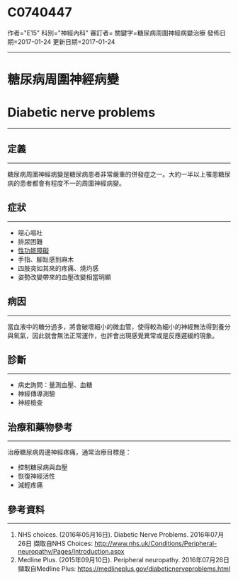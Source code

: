 # C0740447
作者="E15"
科別="神經內科"
審訂者=
關鍵字=糖尿病周圍神經病變治療
發佈日期=2017-01-24
更新日期=2017-01-24

----------
# 糖尿病周圍神經病變
# Diabetic nerve problems
----------
## 定義
----------

糖尿病周圍神經病變是糖尿病患者非常嚴重的併發症之一。大約一半以上罹患糖尿病的患者都會有程度不一的周圍神經病變。

## 症狀
----------
- 噁心嘔吐
- 排尿困難
- [性功能障礙](C0242350-01)
- 手指、腳趾感到麻木
- 四肢突如其來的疼痛、燒灼感
- 姿勢改變帶來的血壓改變相當明顯
## 病因
----------

當血液中的糖分過多，將會破壞細小的微血管，使得較為細小的神經無法得到養分與氧氣，因此就會無法正常運作，也許會出現感覺異常或是反應遲緩的現象。

## 診斷
----------
- 病史詢問：量測血壓、血糖
- 神經傳導測驗
- 神經檢查
## 治療和藥物參考
----------

治療糖尿病周邊神經疼痛，通常治療目標是：

- 控制糖尿病與血壓
- 恢復神經活性
- 減輕疼痛
## 參考資料
----------
1. NHS choices. (2016年05月16日). Diabetic Nerve Problems. 2016年07月26日 擷取自NHS Choices: http://www.nhs.uk/Conditions/Peripheral-neuropathy/Pages/Introduction.aspx
2. Medline Plus. (2015年09月10日). Peripheral neuropathy. 2016年07月26日 擷取自Medline Plus: https://medlineplus.gov/diabeticnerveproblems.html


